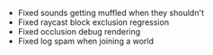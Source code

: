 - Fixed sounds getting muffled when they shouldn't
- Fixed raycast block exclusion regression
- Fixed occlusion debug rendering
- Fixed log spam when joining a world
